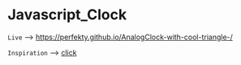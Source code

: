 # Javascript_Clock

`Live` --> https://perfekty.github.io/AnalogClock-with-cool-triangle-/

`Inspiration` -->  [click](https://steamcommunity.com/sharedfiles/filedetails/?id=922882758)
